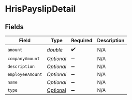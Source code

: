 # HrisPayslipDetail


## Fields

| Field                                                                           | Type                                                                            | Required                                                                        | Description                                                                     |
| ------------------------------------------------------------------------------- | ------------------------------------------------------------------------------- | ------------------------------------------------------------------------------- | ------------------------------------------------------------------------------- |
| `amount`                                                                        | *double*                                                                        | :heavy_check_mark:                                                              | N/A                                                                             |
| `companyAmount`                                                                 | *Optional<Double>*                                                              | :heavy_minus_sign:                                                              | N/A                                                                             |
| `description`                                                                   | *Optional<String>*                                                              | :heavy_minus_sign:                                                              | N/A                                                                             |
| `employeeAmount`                                                                | *Optional<Double>*                                                              | :heavy_minus_sign:                                                              | N/A                                                                             |
| `name`                                                                          | *Optional<String>*                                                              | :heavy_minus_sign:                                                              | N/A                                                                             |
| `type`                                                                          | [Optional<HrisPayslipDetailType>](../../models/shared/HrisPayslipDetailType.md) | :heavy_minus_sign:                                                              | N/A                                                                             |